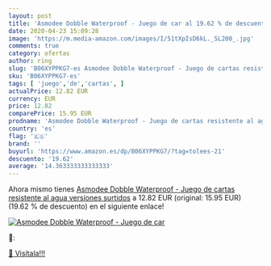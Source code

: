 ```yaml
---
layout: post
title: 'Asmodee Dobble Waterproof - Juego de car al 19.62 % de descuento'
date: 2020-04-23 15:09:28
image: 'https://m.media-amazon.com/images/I/51tXpIsD6kL._SL200_.jpg'
comments: true
category: ofertas
author: ring
slug: 'B06XYPPKG7-es Asmodee Dobble Waterproof - Juego de cartas resistente al...'
sku: 'B06XYPPKG7-es'
tags: [ 'juego','de','cartas', ]
actualPrice: 12.82 EUR
currency: EUR
price: 12.82
comparePrice: 15.95 EUR
prodname: 'Asmodee Dobble Waterproof - Juego de cartas resistente al agua  versiones surtidos'
country: 'es'
flag: '🇪🇸'
brand: ''
buyurl: 'https://www.amazon.es/dp/B06XYPPKG7/?tag=tolees-21'
descuento: '19.62'
average: '14.363333333333333'
---
```


Ahora mismo tienes [Asmodee Dobble Waterproof - Juego de cartas resistente al agua  versiones surtidos](https://www.amazon.es/dp/B06XYPPKG7/?tag=tolees-21) a 12.82 EUR (original: 15.95 EUR) (19.62 %  de descuento) en el siguiente enlace!

[![Asmodee Dobble Waterproof - Juego de car](https://m.media-amazon.com/images/I/51tXpIsD6kL._SL200_.jpg)](https://www.amazon.es/dp/B06XYPPKG7/?tag=tolees-21)

🔎:


[🛒 Visítala!!!](https://www.amazon.es/dp/B06XYPPKG7/?tag=tolees-21)
